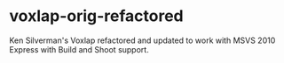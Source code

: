 voxlap-orig-refactored
======================

Ken Silverman's Voxlap refactored and updated to work with MSVS 2010 Express with Build and Shoot support.